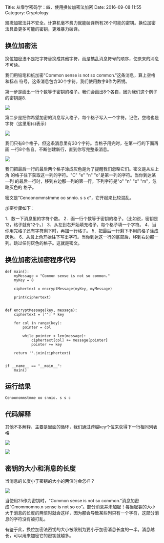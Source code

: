 Title: 从零学密码学：四、使用换位加密法加密
Date: 2016-09-08 11:55
Category: Cryptology

凯撒加密法并不安全。计算机毫不费力就能破译所有26个可能的密钥。换位加密法具备更多可能的密钥，更难暴力破译。

## 换位加密法

换位加密法不是把字符替换成其他字符，而是搞乱消息符号的顺序，使原来的消息不可读。

我们用铅笔和纸加密"Common sense is not so common."这条消息，算上空格和标点
符号，这条消息包含30个字符。我们使用数字8作为密钥。

第一步是画出一行个数等于密钥的格子。我们会画出8个各自，因为我们这个例子的密钥是8.

![](http://i2.buimg.com/1949/6b6a5f6ee344ec30.png)

第二步是把你希望加密的消息写入格子，每个格子写入一个字符。记住，空格也是字符（这里用(s)表示）

![](http://i1.piimg.com/1949/84a3c9a4414a87a9.png)

我们只有8个格子，但这条消息里有30个字符。当格子用完时，在第一行的下面再画
一行8个各自。不断创建新行，直到你写完整条消息。

![](http://i2.buimg.com/1949/234a90de1687a8db.jpg)

我们把最后一行的最后两个格子涂成灰色是为了提醒我们忽略它们。密文是从左上角
的格子往下获取这一列的字符。"C" "e" "n" "o"是第一列的字符。当你到达某一列
的最后一行时，移到右边那一列的第一行。下列字符是"o" "n" "o" "m"，忽略灰色的
格子。

密文是”Cenoonommstmme oo snnio. s s c“，它开起来比较混乱。

加密步骤如下：

1．数一下消息里的字符个数。
2．画一行个数等于密钥的格子。（比如说，密钥是12，格子就有12个。）
3．从左到右开始填充格子，每个格子填一个字符。
4．当你用完格子还有字符剩下时，再加一行格子。
5．把最后一行剩下不用的格子涂成灰色。
6．从最上角开始往下写出字符。当你到达这一行的底部后，移到右边那一列。跳过任何灰色的格子。这就是密文。

## 换位加密法加密程序代码

    def main():
        myMessage = "Common sense is not so common."
        myKey = 8
    
        ciphertext = encryptMessage(myKey, myMessage)
    
        print(ciphertext)
    
    
    def encryptMessage(key, message):
        ciphertext = [''] * key
    
        for col in range(key):
            pointer = col
    
            while pointer < len(message):
                ciphertext[col] += message[pointer]
                pointer += key
    
        return ''.join(ciphertext)
    
    
    if __name__ == "__main__":
        main()
    

## 运行结果

    Cenoonommstmme oo snnio. s s c
    
## 代码解释

其他不多解释，主要是里面的循环，我们通过跨越key个位来获得下一行相同列表格

![](http://i4.buimg.com/1949/c7289a18fb9c5e6f.png)

![](http://i1.piimg.com/1949/02f50e2928b44879.png)

## 密钥的大小和消息的长度

当消息的长度小于密钥的大小的两倍时会怎样？

![](http://i2.buimg.com/1949/52c88515c8f9c2f3.png)

当使用25作为密钥时，“Common sense is not so common.”消息加密成“Cmommomno.n sense is not so co”。部分消息并未加密！每当密钥的大小大于消息的长度的两倍时就会这样，因为那会导致某些列只有一个字符，这部分消息的字符没有被打乱。

有鉴于此，换位加密法密钥的大小被限制为要小于加密消息长度的一半。消息越长，可以用来加密它的密钥就越多。
